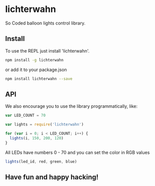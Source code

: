 # lichterwahn
So Coded balloon lights control library.

## Install
To use the REPL just install 'lichterwahn'.

```bash
npm install -g lichterwahn
```

or add it to your package.json

```bash
npm install lichterwahn --save
```

## API

We also encourage you to use the library programmatically, like:

```javascript
var LED_COUNT = 70

var lights = require('lichterwahn')

for (var i = 0; i < LED_COUNT; i++) {
  lights(i, 150, 200, 120)
}
```

All LEDs have numbers 0 - 70 and you can set the color in RGB values

```javascript
lights(led_id, red, green, blue)
```

## Have fun and happy hacking!
